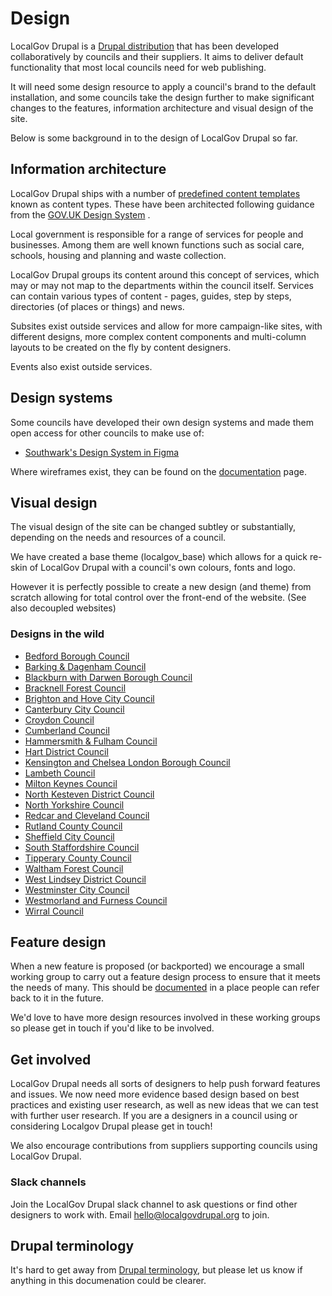 # Design

LocalGov Drupal is a [Drupal distribution](https://www.drupal.org/project/localgov) that has been developed collaboratively by councils and their suppliers. It aims to deliver default functionality that most local councils need for web publishing.

It will need some design resource to apply a council's brand to the default installation, and some councils take the design further to make significant changes to the features, information architecture and visual design of the site.

Below is some background in to the design of LocalGov Drupal so far.

## Information architecture

LocalGov Drupal ships with a number of [predefined content templates](/devs/general/content-types) known as content types. These have been architected following guidance from the [GOV.UK Design System](https://design-system.service.gov.uk/)&nbsp;.

Local government is responsible for a range of services for people and businesses. Among them are well known functions such as social care, schools, housing and planning and waste collection.

LocalGov Drupal groups its content around this concept of services, which may or may not map to the departments within the council itself. Services can contain various types of content - pages, guides, step by steps, directories (of places or things) and news.

Subsites exist outside services and allow for more campaign-like sites, with different designs, more complex content components and multi-column layouts to be created on the fly by content designers.

Events also exist outside services.

## Design systems

Some councils have developed their own design systems and made them open access for other councils to make use of:
- [Southwark's Design System in Figma](https://www.figma.com/community/file/1387072265514780981/southwark-council-localgov-design-system-v1-0) 

Where wireframes exist, they can be found on the [documentation](/design/documentation) page.

## Visual design

The visual design of the site can be changed subtley or substantially, depending on the needs and resources of a council.

We have created a base theme (localgov\_base) which allows for a quick re-skin of LocalGov Drupal with a council's own colours, fonts and logo.

However it is perfectly possible to create a new design (and theme) from scratch allowing for total control over the front-end of the website. (See also decoupled websites)

### Designs in the wild

*   [Bedford Borough Council](https://www.bedford.gov.uk/)
*   [Barking & Dagenham Council](https://www.lbbd.gov.uk/)
*   [Blackburn with Darwen Borough Council](http://www.blackburn.gov.uk/)
*   [Bracknell Forest Council](https://www.bracknell-forest.gov.uk/)
*   [Brighton and Hove City Council](https://www.brighton-hove.gov.uk/)
*   [Canterbury City Council](https://www.canterbury.gov.uk/)
*   [Croydon Council](https://www.croydon.gov.uk/)
*   [Cumberland Council](https://cumberland.gov.uk/)
*   [Hammersmith & Fulham Council](https://www.lbhf.gov.uk/)
*   [Hart District Council](https://www.hart.gov.uk/)
*   [Kensington and Chelsea London Borough Council](https://www.rbkc.gov.uk/)
*   [Lambeth Council](https://www.lambeth.gov.uk/)
*   [Milton Keynes Council](https://www.milton-keynes.gov.uk/)
*   [North Kesteven District Council](https://www.n-kesteven.gov.uk/)
*   [North Yorkshire Council](https://www.northyorks.gov.uk/)
*   [Redcar and Cleveland Council](https://www.redcar-cleveland.gov.uk/)
*   [Rutland County Council](https://www.rutland.gov.uk/)
*   [Sheffield City Council](https://www.sheffield.gov.uk/)
*   [South Staffordshire Council](https://www.sstaffs.gov.uk/)
*   [Tipperary County Council](https://www.tipperarycoco.ie/)
*   [Waltham Forest Council](https://www.walthamforest.gov.uk/)
*   [West Lindsey District Council](https://www.west-lindsey.gov.uk/)
*   [Westminster City Council](https://www.westminster.gov.uk/)
*   [Westmorland and Furness Council](https://westmorlandandfurness.gov.uk/)
*   [Wirral Council](https://www.wirral.gov.uk/)

## Feature design

When a new feature is proposed (or backported) we encourage a small working group to carry out a feature design process to ensure that it meets the needs of many. This should be [documented](/design/#frontend-working-group) in a place people can refer back to it in the future.

We'd love to have more design resources involved in these working groups so please get in touch if you'd like to be involved.

## Get involved

LocalGov Drupal needs all sorts of designers to help push forward features and issues. We now need more evidence based design based on best practices and existing user research, as well as new ideas that we can test with further user research. If you are a designers in a council using or considering Localgov Drupal please get in touch!

We also encourage contributions from suppliers supporting councils using LocalGov Drupal.

### Slack channels

Join the LocalGov Drupal slack channel to ask questions or find other designers to work with. Email [hello@localgovdrupal.org](mailto:hello@localgovdrupal.org) to join.

## Drupal terminology

It's hard to get away from [Drupal terminology](/content/#drupal-terminology), but please let us know if anything in this documenation could be clearer.
